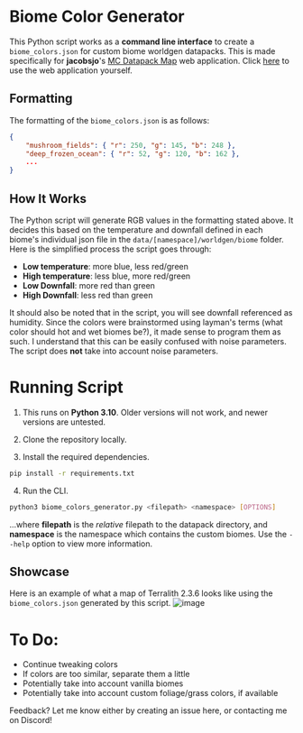 # Biome Color Generator

This Python script works as a **command line interface** to create a `biome_colors.json` for custom biome worldgen datapacks. This is made specifically for **jacobsjo**'s [MC Datapack Map](https://github.com/jacobsjo/mc-datapack-map) web application. Click [here](https://map.jacobsjo.eu/) to use the web application yourself.

## Formatting

The formatting of the `biome_colors.json` is as follows:
```json
{
    "mushroom_fields": { "r": 250, "g": 145, "b": 248 },
    "deep_frozen_ocean": { "r": 52, "g": 120, "b": 162 },
    ...
}
```

## How It Works

The Python script will generate RGB values in the formatting stated above. It decides this based on the temperature and downfall defined in each biome's individual json file in the `data/[namespace]/worldgen/biome` folder. Here is the simplified process the script goes through:

- **Low temperature**: more blue, less red/green
- **High temperature**: less blue, more red/green
- **Low Downfall**: more red than green
- **High Downfall**: less red than green

It should also be noted that in the script, you will see downfall referenced as humidity. Since the colors were brainstormed using layman's terms (what color should hot and wet biomes be?), it made sense to program them as such. I understand that this can be easily confused with noise parameters. The script does **not** take into account noise parameters.


# Running Script

1. This runs on **Python 3.10**. Older versions will not work, and newer versions are untested.

2. Clone the repository locally.

3. Install the required dependencies.
```bash
pip install -r requirements.txt
```

4. Run the CLI.
```bash
python3 biome_colors_generator.py <filepath> <namespace> [OPTIONS]
```
...where **filepath** is the *relative* filepath to the datapack directory, and **namespace** is the namespace which contains the custom biomes. Use the `--help` option to view more information.

## Showcase
Here is an example of what a map of Terralith 2.3.6 looks like using the `biome_colors.json` generated by this script.
![image](https://user-images.githubusercontent.com/63272345/222908865-36b74180-6d52-42c9-a81d-fe6bb278a62b.png)

# To Do:

- Continue tweaking colors
- If colors are too similar, separate them a little
- Potentially take into account vanilla biomes
- Potentially take into account custom foliage/grass colors, if available

Feedback? Let me know either by creating an issue here, or contacting me on Discord!
